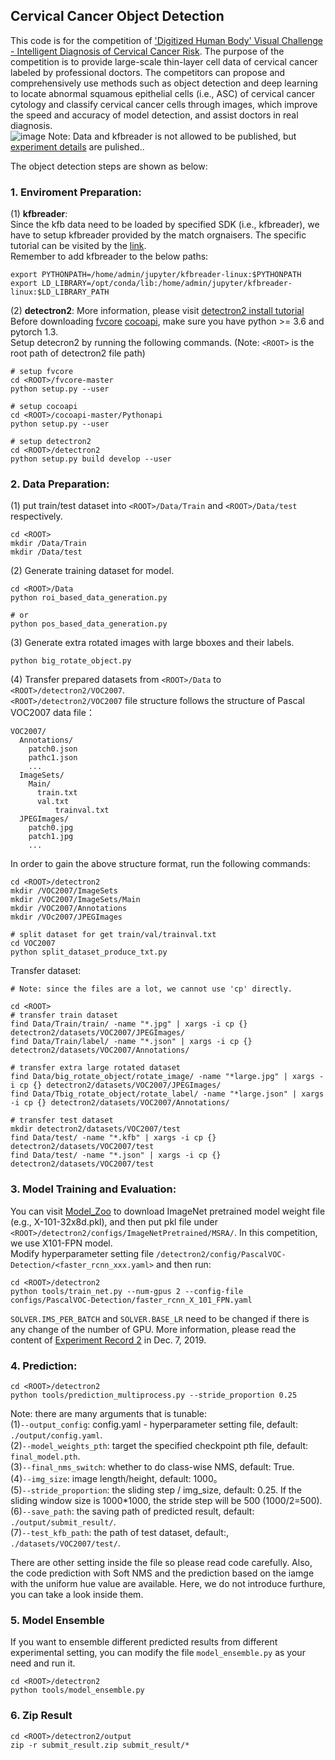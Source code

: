 ## Cervical Cancer Object Detection
This code is for the competition of ['Digitized Human Body' Visual Challenge - Intelligent Diagnosis of Cervical Cancer Risk](https://tianchi.aliyun.com/competition/entrance/231757/introduction). The purpose of the competition is to provide large-scale thin-layer cell data of cervical cancer labeled by professional doctors. The competitors can propose and comprehensively use methods such as object detection and deep learning to locate abnormal squamous epithelial cells (i.e., ASC) of cervical cancer cytology and classify cervical cancer cells through images, which improve the speed and accuracy of model detection, and assist doctors in real diagnosis.  
![image](https://tianchi-public.oss-cn-hangzhou.aliyuncs.com/public/files/forum/156976273635179161569762735242.jpeg)
Note: Data and kfbreader is not allowed to be published, but [experiment details](https://mp.weixin.qq.com/s?__biz=MzUyNzA1OTcxNg==&mid=2247483668&idx=1&sn=e9c3d6afd96ebdd5c330825b6e5d5188&chksm=fa041f7fcd739669af9cc181ffcd9bf1bd3ed32c156d7c8adb860104ef4ac0a87cb5e8420140&token=1035786795&lang=zh_CN#rd) are pulished..  

The object detection steps are shown as below:    
### 1. Enviroment Preparation:  
(1) **kfbreader**:  
Since the kfb data need to be loaded by specified SDK (i.e., kfbreader), we have to setup kfbreader provided by the match orgnaisers. The specific tutorial can be visited by the [link](https://tianchi.aliyun.com/forum/postDetail?spm=5176.12586969.1002.3.76de2a3c3k6DZf&postId=83286).  
Remember to add kfbreader to the below paths:
```
export PYTHONPATH=/home/admin/jupyter/kfbreader-linux:$PYTHONPATH
export LD_LIBRARY=/opt/conda/lib:/home/admin/jupyter/kfbreader-linux:$LD_LIBRARY_PATH
```
(2) **detectron2**:
More information, please visit [detectron2 install tutorial](https://github.com/AlvinAi96/cervical_cancer_object_detection/blob/master/detectron2/INSTALL.md)  
Before downloading [fvcore](https://github.com/facebookresearch/fvcore) [cocoapi](https://github.com/cocodataset/cocoapi.git), make sure you have python >= 3.6 and pytorch 1.3.   
Setup detecron2 by running the following commands. (Note: ``<ROOT>`` is the root path of detectron2 file path)  
```
# setup fvcore
cd <ROOT>/fvcore-master
python setup.py --user

# setup cocoapi
cd <ROOT>/cocoapi-master/Pythonapi
python setup.py --user

# setup detectron2
cd <ROOT>/detectron2
python setup.py build develop --user
```
	
### 2. Data Preparation: 
(1) put train/test dataset into ``<ROOT>/Data/Train`` and ``<ROOT>/Data/test`` respectively.  
```
cd <ROOT>
mkdir /Data/Train
mkdir /Data/test	
```
(2) Generate training dataset for model.  
```
cd <ROOT>/Data
python roi_based_data_generation.py

# or
python pos_based_data_generation.py
```
(3) Generate extra rotated images with large bboxes and their labels.  
```
python big_rotate_object.py
```
(4) Transfer prepared datasets from ``<ROOT>/Data`` to ``<ROOT>/detectron2/VOC2007``.  
``<ROOT>/detectron2/VOC2007`` file structure follows the structure of Pascal VOC2007 data file：  
```
VOC2007/
  Annotations/
  	patch0.json
	pathc1.json
	...
  ImageSets/
	Main/
	  train.txt
	  val.txt
    	  trainval.txt
  JPEGImages/
	patch0.jpg
	patch1.jpg
	...	
```
In order to gain the above structure format, run the following commands:  
```
cd <ROOT>/detectron2
mkdir /VOC2007/ImageSets
mkdir /VOC2007/ImageSets/Main
mkdir /VOC2007/Annotations
mkdir /VOc2007/JPEGImages

# split dataset for get train/val/trainval.txt
cd VOC2007
python split_dataset_produce_txt.py
```

Transfer dataset:
```
# Note: since the files are a lot, we cannot use 'cp' directly.

cd <ROOT>
# transfer train dataset
find Data/Train/train/ -name "*.jpg" | xargs -i cp {} detectron2/datasets/VOC2007/JPEGImages/
find Data/Train/label/ -name "*.json" | xargs -i cp {} detectron2/datasets/VOC2007/Annotations/

# transfer extra large rotated dataset
find Data/big_rotate_object/rotate_image/ -name "*large.jpg" | xargs -i cp {} detectron2/datasets/VOC2007/JPEGImages/
find Data/Tbig_rotate_object/rotate_label/ -name "*large.json" | xargs -i cp {} detectron2/datasets/VOC2007/Annotations/

# transfer test dataset
mkdir detectron2/datasets/VOC2007/test
find Data/test/ -name "*.kfb" | xargs -i cp {} detectron2/datasets/VOC2007/test
find Data/test/ -name "*.json" | xargs -i cp {} detectron2/datasets/VOC2007/test

```
### 3. Model Training and Evaluation: 
You can visit [Model_Zoo](https://github.com/facebookresearch/detectron2/blob/master/MODEL_ZOO.md) to download ImageNet pretrained model weight file (e.g., X-101-32x8d.pkl), and then put pkl file under ``<ROOT>/detectron2/configs/ImageNetPretrained/MSRA/``. In this competition, we use X101-FPN model.  
Modify hyperparameter setting file ``/detectron2/config/PascalVOC-Detection/<faster_rcnn_xxx.yaml>`` and then run:  
```
cd <ROOT>/detectron2
python tools/train_net.py --num-gpus 2 --config-file configs/PascalVOC-Detection/faster_rcnn_X_101_FPN.yaml
```
``SOLVER.IMS_PER_BATCH`` and ``SOLVER.BASE_LR`` need to be changed if there is any change of the number of GPU. More information, please read the content of [Experiment Record 2](https://github.com/AlvinAi96/cervical_cancer_object_detection/blob/master/Experiment%20Record%202.md) in Dec. 7, 2019.  

### 4. Prediction: 
```
cd <ROOT>/detectron2
python tools/prediction_multiprocess.py --stride_proportion 0.25
```
Note: there are many arguments that is tunable:  
(1)``--output_config``: config.yaml - hyperparameter setting file, default: ``./output/config.yaml``.  
(2)``--model_weights_pth``: target the specified checkpoint pth file, default: ``final_model.pth``.  
(3)``--final_nms_switch``: whether to do class-wise NMS, default: True.  
(4)``--img_size``: image length/height, default: 1000。  
(5)``--stride_proportion``: the sliding step / img_size, default: 0.25. If the sliding window size is 1000*1000, the stride step will be 500 (1000/2=500).  
(6)``--save_path``: the saving path of predicted result, default: ``./output/submit_result/``.  
(7)``--test_kfb_path``: the path of test dataset, default:, ``./datasets/VOC2007/test/``.  

There are other setting inside the file so please read code carefully. Also, the code prediction with Soft NMS and the prediction based on the iamge with the uniform hue value are available. Here, we do not introduce furthure, you can take a look inside them.  

### 5. Model Ensemble
If you want to ensemble different predicted results from different experimental setting, you can modify the file ``model_ensemble.py`` as your need and run it.  
```
cd <ROOT>/detectron2
python tools/model_ensemble.py
```

### 6. Zip Result
```
cd <ROOT>/detectron2/output
zip -r submit_result.zip submit_result/*
```
